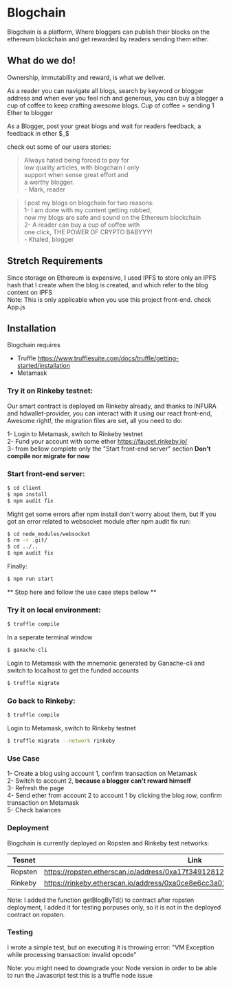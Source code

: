 # Blogchain


Blogchain is a platform, Where bloggers can publish their blocks on the ethereum blockchain and get rewarded by readers sending them ether.


## What do we do!

Ownership, immutability and reward, is what we deliver.

As a reader you can navigate all blogs, search by keyword or blogger address and when ever you feel rich and generous, you can buy a blogger a cup of coffee to keep crafting awesome blogs.
Cup of coffee = sending 1 Ether to blogger

As a Blogger, post your great blogs and wait for readers feedback, a feedback in ether $_$

check out some of our users stories:

> Always hated being forced to pay for  
low quality articles, with blogchain I only  
support when sense great effort and   
a worthy blogger.  
        - Mark, reader


> I post my blogs on blogchain for two reasons:  
1- I am done with my content getting robbed,  
now my blogs are safe and sound on the Ethereum blockchain  
2- A reader can buy a cup of coffee with  
one click, THE POWER OF CRYPTO BABYYY!  
        - Khaled, blogger

## Stretch Requirements
Since storage on Ethereum is expensive, I used IPFS to store only an IPFS hash that I create when the blog is created, and which refer to the blog content on IPFS  
Note: This is only applicable when you use this project front-end. check App.js

## Installation

Blogchain requires 
- Truffle https://www.trufflesuite.com/docs/truffle/getting-started/installation
- Metamask

### Try it on Rinkeby testnet: 
Our smart contract is deployed on Rinkeby already, and thanks to INFURA and hdwallet-provider, you can interact with it using our react front-end, Awesome right!,  the migration files are set, all you need to do:  

1- Login to Metamask, switch to Rinkeby testnet  
2- Fund your account with some ether https://faucet.rinkeby.io/  
3- from bellow complete only the "Start front-end server" section **Don't compile nor migrate for now**  

### Start front-end server:
```sh
$ cd client
$ npm install
$ npm audit fix
```

Might get some errors after npm install don't worry about them, but If you got an error related to websocket module after npm audit fix run:
```sh
$ cd node_modules/websocket
$ rm -r .git/
$ cd ../..
$ npm audit fix
```

Finally:
```sh
$ npm run start
```

** Stop here and follow the use case steps bellow **

### Try it on local environment: 
```sh
$ truffle compile
```

In a seperate terminal window
```sh
$ ganache-cli
```

Login to Metamask with the mnemonic generated by Ganache-cli and switch to localhost to get the funded accounts

```sh
$ truffle migrate
```

### Go back to Rinkeby: 
```sh
$ truffle compile
```

Login to Metamask, switch to Rinkeby testnet

```sh
$ truffle migrate --network rinkeby
```

### Use Case
  
1- Create a blog using account 1, confirm transaction on Metamask  
2- Switch to account 2, **because a blogger can't reward himself**  
3- Refresh the page  
4- Send ether from account 2 to account 1 by clicking the blog row, confirm transaction on Metamask  
5- Check balances  


### Deployment

Blogchain is currently deployed on Ropsten and Rinkeby test networks:

| Tesnet |  Link  |
| ------ | ------ |
| Ropsten | https://ropsten.etherscan.io/address/0xa17f34912812608324d85d91f13e71e110327629 |
| Rinkeby | https://rinkeby.etherscan.io/address/0xa0ce8e6cc3a01499d35b2f8b36cc3e8c7a73bbd0 |

Note: I added the function getBlogByTd() to contract after ropsten deployment, I added it for testing porpuses only, so it is not in the deployed contract on ropsten.

### Testing

I wrote a simple test, but on executing it is throwing error:
 "VM Exception while processing transaction: invalid opcode"

 Note: you might need to downgrade your Node version in order to be able to run the Javascript test this is a truffle node issue



